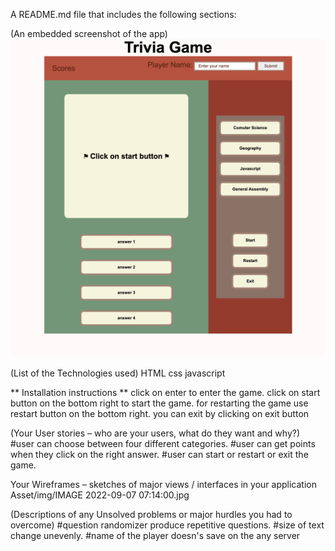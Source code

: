 A README.md file that includes the following sections:




(An embedded screenshot of the app)
![Screen Shot Trivia](Asset/img/ScreenShotTrivia.png)




(List of the Technologies used)
HTML
css
javascript


 ** Installation instructions **
click on enter to enter the game.
click on start button on the bottom right to start the game.
for restarting the game use restart button on the bottom right.
you can exit by clicking on exit button


 (Your User stories – who are your users, what do they want and why?)
#user can choose between four different categories.
#user can get points when they click on the right answer.
#user can start or restart or exit the game.


 Your Wireframes – sketches of major views / interfaces in your application
Asset/img/IMAGE 2022-09-07 07:14:00.jpg



 (Descriptions of any Unsolved problems or major hurdles you had to overcome)
#question randomizer produce repetitive questions.
#size of text change unevenly.
#name of the player doesn's save on the any server